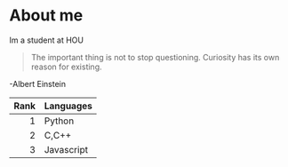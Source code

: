 # About me
Im a student at <a hrel="https://hou.edu.vn/en_US/#googtrans(vi|en)">HOU</a>

>The important thing is not to stop questioning. Curiosity has its own reason for existing.

-Albert Einstein

| Rank | Languages |
|-----:|-----------|
|     1| Python    |
|     2| C,C++     |
|     3| Javascript|
